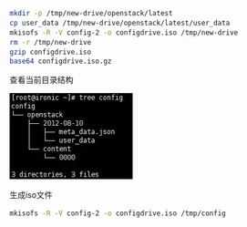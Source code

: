 ```bash
mkdir -p /tmp/new-drive/openstack/latest
cp user_data /tmp/new-drive/openstack/latest/user_data
mkisofs -R -V config-2 -o configdrive.iso /tmp/new-drive
rm -r /tmp/new-drive
gzip configdrive.iso
base64 configdrive.iso.gz
```

查看当前目录结构

![](/images/dirtree.jpg)

生成iso文件

```bash
mkisofs -R -V config-2 -o configdrive.iso /tmp/config
```



